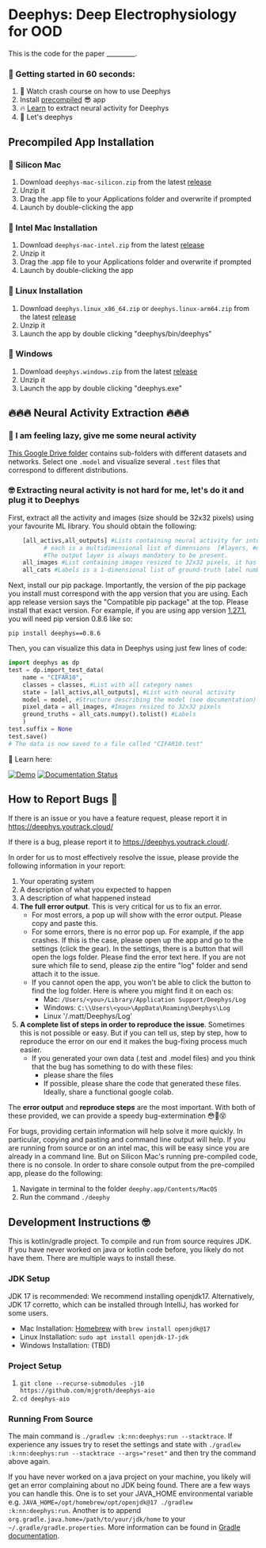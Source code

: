  <!--- https://github.com/mgroth0/deephy -->

# Deephys: Deep Electrophysiology for OOD 

This is the code for the paper _________. 

### 🚀 Getting started in 60 seconds:

1. 📖 Watch crash course on how to use Deephys
2. Install [precompiled](#precompiled-app-installation) 😎 app
3. 🔥 [Learn](#-neural-activity-extraction-) to extract neural activity for Deephys
4. 🥳 Let's deephys


## Precompiled App Installation 

### 🍏 Silicon Mac 

1. Download `deephys-mac-silicon.zip` from the latest [release](https://github.com/mjgroth/deephys/releases)
2. Unzip it
3. Drag the .app file to your Applications folder and overwrite if prompted
4. Launch by double-clicking the app

###  🍎 Intel Mac Installation

1. Download `deephys-mac-intel.zip` from the latest [release](https://github.com/mjgroth/deephys/releases)
2. Unzip it
3. Drag the .app file to your Applications folder and overwrite if prompted
4. Launch by double-clicking the app

### 🍑 Linux Installation 

1. Download `deephys.linux_x86_64.zip` or `deephys.linux-arm64.zip` from the latest [release](https://github.com/mjgroth/deephys/releases)
2. Unzip it
3. Launch the app by double clicking "deephys/bin/deephys"

### 🍇 Windows 

1. Download `deephys.windows.zip` from the latest [release](https://github.com/mjgroth/deephys/releases)
2. Unzip it
3. Launch the app by double clicking "deephys.exe"


## 🔥🔥🔥 Neural Activity Extraction 🔥🔥🔥

### 🥱 I am feeling lazy, give me some neural activity
 
[This Google Drive folder](https://drive.google.com/drive/folders/1755Srmf39sBMjWa_1lEpS-FPo1ANCWFV) contains
sub-folders with different datasets and networks. Select one `.model` and visualize several `.test` files that correspond to different distributions. 

[//]: # (from Google Drive)

[//]: # (  - `insert_model_name_here_anirban.model`)

[//]: # (  - `CIFARV1_test.test`)

[//]: # (  - `CIFARV2.test`)

### 🤓 Extracting neural activity is not hard for me, let's do it and plug it to Deephys 

First, extract all the activity and images (size should be 32x32 pixels) using your favourite ML library. You should obtain the following:
```python
    [all_activs,all_outputs] #Lists containing neural activity for intermediate and output layer
          # each is a multidimensional list of dimensions  [#layers, #neurons, #images]. 
          #The output layer is always mandatory to be present.
    all_images #List containing images resized to 32x32 pixels, it has size [#images,#channels,32,32].
    all_cats #Labels is a 1-dimensional list of ground-truth label number
```

Next, install our pip package. Importantly, the version of the pip package you install must correspond with the app version that you are using. Each app release version says the "Compatible pip package" at the top. Please install that exact version. For example, if you are using app version [1.27.1](https://github.com/mjgroth/deephys/releases/tag/1.27.1), you will need pip version 0.8.6 like so:

`pip install deephys==0.8.6`

Then, you can visualize this data in Deephys using just few lines of code:

```python
import deephys as dp
test = dp.import_test_data(
    name = "CIFAR10",
    classes = classes, #List with all category names
    state = [all_activs,all_outputs], #List with neural activity
    model = model, #Structure describing the model (see documentation)
    pixel_data = all_images, #Images resized to 32x32 pixels
    ground_truths = all_cats.numpy().tolist() #Labels
    )
test.suffix = None
test.save()
# The data is now saved to a file called "CIFAR10.test"
```

📖 Learn here: 

<a href="https://colab.research.google.com/github/mjgroth/deephys-aio/blob/master/Python_Tutorial.ipynb" target="_parent"><img src="https://colab.research.google.com/assets/colab-badge.svg" alt="Demo"/></a>
[![Documentation Status](https://readthedocs.org/projects/deephys/badge/?version=latest)](https://deephys.readthedocs.io/en/latest/?badge=latest)




## How to Report Bugs 🐛

If there is an issue or you have a feature request, please report it in https://deephys.youtrack.cloud/

If there is a bug, please report it to https://deephys.youtrack.cloud/. 

In order for us to most effectively resolve the issue, please provide the following information in your report:
1. Your operating system
2. A description of what you expected to happen
3. A description of what happened instead
4. **The full error output**. This is very critical for us to fix an error. 
	- For most errors, a pop up will show with the error output. Please copy and paste this.
	- For some errors, there is no error pop up. For example, if the app crashes. If this is the case, please open up the app and go to the settings (click the gear). In the settings, there is a button that will open the logs folder. Please find the error text here. If you are not sure which file to send, please zip the entire "log" folder and send attach it to the issue.
	- If you cannot open the app, you won't be able to click the button to find the log folder. Here is where you might find it on each os:
		- Mac: `/Users/<you>/Library/Application Support/Deephys/Log`
		- Windows: `C:\\Users\<you>\AppData\Roaming\Deephys\Log`
		- Linux '<your home folder>/.matt/Deephys/Log'
5. **A complete list of steps in order to reproduce the issue**. Sometimes this is not possible or easy. But if you can tell us, step by step, how to reproduce the error on our end it makes the bug-fixing process much easier.
	- If you generated your own data (.test and .model files) and you think that the bug has something to do with these files:
		- please share the files
		- If possible, please share the code that generated these files. Ideally, share a functional google colab.

The **error output** and **reproduce steps** are the most important. With both of these provided, we can provide a speedy bug-extermination 😳🐛😵


For bugs, providing certain information will help solve it more quickly. In particular, copying and pasting and command
line output will help. If you are running from source or on an intel mac, this will be easy since you are already in a command
line. But on Silicon Mac's running pre-compiled code, there is no console. In order to share console output from the
pre-compiled app, please do the following:

1. Navigate in terminal to the folder `deephy.app/Contents/MacOS`
2. Run the command `./deephy`





## Development Instructions 🤓

This is kotlin/gradle project. To compile and run from source requires JDK. If you have never worked on java or kotlin code before, you likely do not have them. There are multiple ways to install these.

### JDK Setup

JDK 17 is recommended: We recommend installing openjdk17. Alternatively, JDK 17 corretto, which can be installed through IntelliJ, has worked for some users.
 
- Mac Installation: [Homebrew](https://brew.sh/) with `brew install openjdk@17`
- Linux Installation: `sudo apt install openjdk-17-jdk`
- Windows Installation: (TBD)


### Project Setup

1. `git clone --recurse-submodules -j10 https://github.com/mjgroth/deephys-aio`
2. `cd deephys-aio`

### Running From Source

The main command is `./gradlew :k:nn:deephys:run --stacktrace`. If experience any issues try to reset the settings and state
with `./gradlew :k:nn:deephys:run --stacktrace --args="reset"` and then try the command above again.

If you have never worked on a java project on your machine, you likely will get an error complaining about no JDK being found. There are a few ways you can handle this. One is to set your JAVA_HOME environmental variable e.g. `JAVA_HOME=/opt/homebrew/opt/openjdk@17 ./gradlew :k:nn:deephys:run`. Another is to append `org.gradle.java.home=/path/to/your/jdk/home` to your `~/.gradle/gradle.properties`. More information can be found in [Gradle documentation](https://docs.gradle.org/current/userguide/build_environment.html). 

